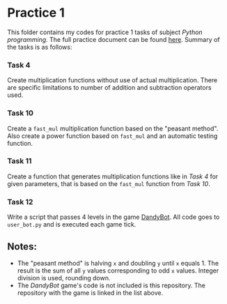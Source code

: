 # Practice 1
This folder contains my codes for practice 1 tasks of subject *Python programming*.
The full practice document can be found
[here](https://github.com/true-grue/kispython).
Summary of the tasks is as follows:

### Task 4
Create multiplication functions without use of actual multiplication.
There are specific limitations to number of addition and subtraction operators used.
### Task 10
Create a `fast_mul` multiplication function based on the "peasant method".
Also create a power function based on `fast_mul` and an automatic testing function.
### Task 11
Create a function that generates multiplication functions like in *Task 4*
for given parameters, that is based on the `fast_mul` function from *Task 10*.
### Task 12
Write a script that passes 4 levels in the game
[DandyBot](https://github.com/true-grue/DandyBot).
All code goes to `user_bot.py` and is executed each game tick.

## Notes:
- The "peasant method" is halving `x` and doubling `y` until `x` equals 1.
The result is the sum of all `y` values corresponding to odd `x` values.
Integer division is used, rounding down.
- The *DandyBot* game's code is not included is this repository.
The repository with the game is linked in the list above.